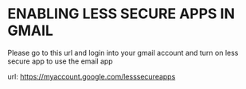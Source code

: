 # ENABLING LESS SECURE APPS IN GMAIL
Please go to this url and login into your gmail account and turn on less secure app to use the email app

url: https://myaccount.google.com/lesssecureapps